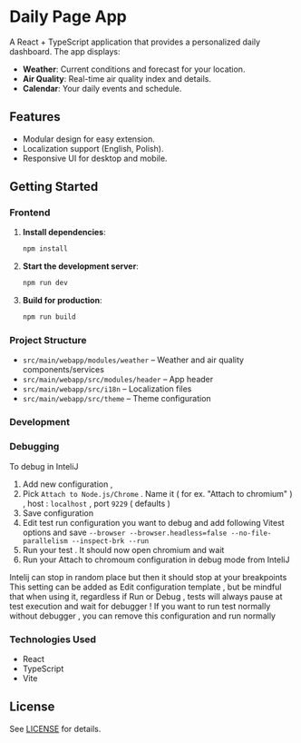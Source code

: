 # Daily Page App

A React + TypeScript application that provides a personalized daily dashboard. The app displays:

- **Weather**: Current conditions and forecast for your location.
- **Air Quality**: Real-time air quality index and details.
- **Calendar**: Your daily events and schedule.

## Features

- Modular design for easy extension.
- Localization support (English, Polish).
- Responsive UI for desktop and mobile.

## Getting Started
### Frontend
1. **Install dependencies**:
   ```bash
   npm install
   ```
2. **Start the development server**:
   ```bash
   npm run dev
   ```
3. **Build for production**:
   ```bash
   npm run build
   ```

### Project Structure

- `src/main/webapp/modules/weather` – Weather and air quality components/services
- `src/main/webapp/src/modules/header` – App header
- `src/main/webapp/src/i18n` – Localization files
- `src/main/webapp/src/theme` – Theme configuration
### Development

### Debugging
To debug in InteliJ 
1. Add new configuration ,
2. Pick `Attach to Node.js/Chrome` . Name it ( for ex. "Attach to chromium" ) , host : `localhost` , port `9229` ( defaults )
3. Save configuration
4. Edit test run configuration you want to debug and add following Vitest options and save
`--browser --browser.headless=false --no-file-parallelism --inspect-brk --run`
5. Run your test . It should now open chromium and wait
6. Run your Attach to chromoum configuration in debug mode from InteliJ

Intelij can stop in random place but then it should stop at your breakpoints
This setting can be added as Edit configuration template , but be mindful that when using it, regardless if Run or Debug , tests will always pause at test execution and wait for debugger !
If you want to run test normally without debugger , you can remove this configuration and run normally

### Technologies Used

- React
- TypeScript
- Vite

## License

See [LICENSE](./LICENSE) for details.
